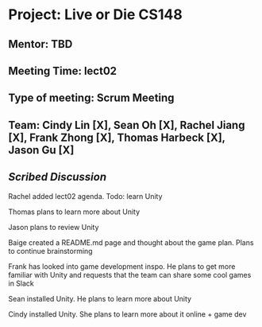 # Project: Live or Die CS148

## Mentor: TBD
## Meeting Time: lect02

## Type of meeting: Scrum Meeting

## Team: Cindy Lin [X], Sean Oh [X], Rachel Jiang [X], Frank Zhong [X], Thomas Harbeck [X], Jason Gu [X]

## *Scribed Discussion*

Rachel added lect02 agenda. Todo: learn Unity

Thomas plans to learn more about Unity

Jason plans to review Unity

Baige created a README.md page and thought about the game plan. Plans to continue brainstorming

Frank has looked into game development inspo. He plans to get more familiar with Unity and requests that the team can share some cool games in Slack

Sean installed Unity. He plans to learn more about Unity

Cindy installed Unity. She plans to learn more about it online + game dev
 

